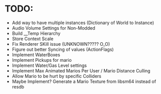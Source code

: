 # TODO:

- Add way to have multiple instances (Dictionary of World to Instance)
- Audio Volume Settings for Non-Modded
- Build __Temp Hierarchy
- Store Context Scale
- Fix Renderer SKill issue (UNKNOWN????? O_O)
- Figure out better Syncing of values (ActionFlags)
- Implement WaterBoxes
- Implement Pickups for mario
- Implement Water/Gas Level settings
- Implement Max Animated Marios Per User / Mario Distance Culling
- Allow Mario to be hurt by specific Colliders
- Maybe Implement? Generate a Mario Texture from libsm64 instead of resdb
